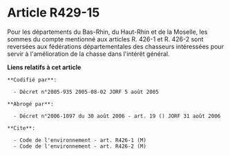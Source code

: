 # Article R429-15

Pour les départements du Bas-Rhin, du Haut-Rhin et de la Moselle, les sommes du compte mentionné aux articles R. 426-1 et R.
426-2 sont reversées aux fédérations départementales des chasseurs intéressées pour servir à l'amélioration de la chasse dans
l'intérêt général.

**Liens relatifs à cet article**

	**Codifié par**:

	  - Décret n°2005-935 2005-08-02 JORF 5 août 2005

	**Abrogé par**:

	  - Décret n°2006-1097 du 30 août 2006 - art. 19 () JORF 31 août 2006

	**Cite**:

	  - Code de l'environnement - art. R426-1 (M)
	  - Code de l'environnement - art. R426-2 (M)
